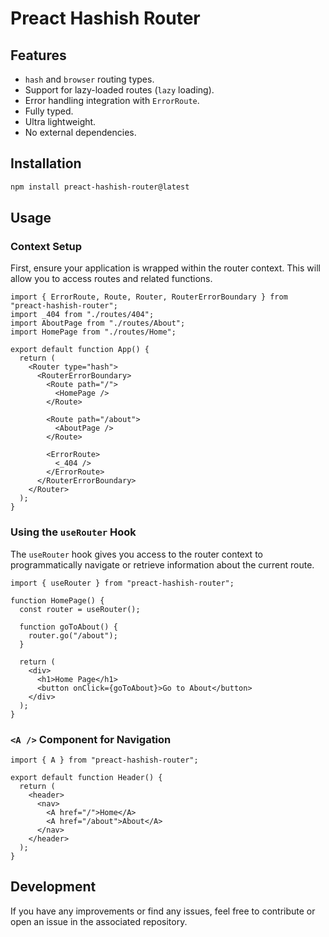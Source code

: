 # Preact Hashish Router

## Features

- `hash` and `browser` routing types.
- Support for lazy-loaded routes (`lazy` loading).
- Error handling integration with `ErrorRoute`.
- Fully typed.
- Ultra lightweight.
- No external dependencies.

## Installation

```bash
npm install preact-hashish-router@latest
```

## Usage

### Context Setup

First, ensure your application is wrapped within the router context. This will allow you to access routes and related functions.

```tsx
import { ErrorRoute, Route, Router, RouterErrorBoundary } from "preact-hashish-router";
import _404 from "./routes/404";
import AboutPage from "./routes/About";
import HomePage from "./routes/Home";

export default function App() {
  return (
    <Router type="hash">
      <RouterErrorBoundary>
        <Route path="/">
          <HomePage />
        </Route>

        <Route path="/about">
          <AboutPage />
        </Route>

        <ErrorRoute>
          <_404 />
        </ErrorRoute>
      </RouterErrorBoundary>
    </Router>
  );
}
```

### Using the `useRouter` Hook

The `useRouter` hook gives you access to the router context to programmatically navigate or retrieve information about the current route.

```tsx
import { useRouter } from "preact-hashish-router";

function HomePage() {
  const router = useRouter();

  function goToAbout() {
    router.go("/about");
  }

  return (
    <div>
      <h1>Home Page</h1>
      <button onClick={goToAbout}>Go to About</button>
    </div>
  );
}
```

### `<A />` Component for Navigation

```tsx
import { A } from "preact-hashish-router";

export default function Header() {
  return (
    <header>
      <nav>
        <A href="/">Home</A>
        <A href="/about">About</A>
      </nav>
    </header>
  );
}
```

## Development

If you have any improvements or find any issues, feel free to contribute or open an issue in the associated repository.

